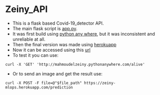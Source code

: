# Zeiny_API
- This is a flask based Covid-19_detector API.
- The main flask script is [app.py](app.py).
- It was first build using [python any where](https://www.pythonanywhere.com/), but it was inconsistent and unreliable at all.
- Then the final version was made using [herokuapp](https://dashboard.heroku.com/apps)
- Now it can be accessed using this [url](http://rdimlops.herokuapp.com/)
- To test it you can use:
```
curl -X 'GET' 'http://mahmoudelzeiny.pythonanywhere.com/alive'
```
- Or to send an image and get the result use:
```
curl -X POST -F file=@"$file_path" https://zeiny-mlops.herokuapp.com/prediction
```

